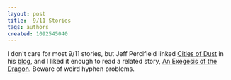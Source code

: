 ```yaml
---
layout: post
title:  9/11 Stories
tags: authors
created: 1092545040
---
```

 I don't care for most 9/11 stories, but Jeff Percifield linked [Cities of Dust](http://www.beautifulatrocities.com/writing/cities3.htm) in his [blog](http://www.beautifulatrocities.com/2004/08/pill-of-murti-bing-kompozycja-1918-by.html), and I liked it enough to read a related story, [An Exegesis of the Dragon](http://www.beautifulatrocities.com/exegesis.htm).  Beware of weird hyphen problems.
